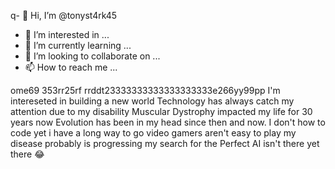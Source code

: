 q- 👋 Hi, I’m @tonyst4rk45
- 👀 I’m interested in ...
- 🌱 I’m currently learning ...
- 💞️ I’m looking to collaborate on ...
- 📫 How to reach me ...

<!---
tonyst4rk45/tonyst4rk45 is a ✨ special ✨ repository because its `README.md` (this file) appears on your GitHub profile.
You can click the Preview link to take a look at your changes.
--->
ome69
353rr25rf
rrddt23333333333333333333e266yy99pp
I'm intereseted in building a new world
  Technology has always catch my attention due to my disability 
  Muscular Dystrophy impacted my life for 30 years now
  Evolution has been in my head since then and now.
I don't how to code yet
i have a long way to go
video gamers aren't easy to play 
my disease probably is progressing 
my search for the Perfect AI isn't there yet there 😂 
